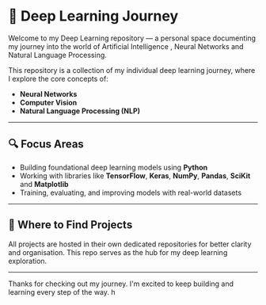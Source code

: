 # 🧠 Deep Learning Journey

Welcome to my Deep Learning repository — a personal space documenting my journey into the world of Artificial Intelligence , Neural Networks and Natural Language Processing.

This repository is a collection of my individual deep learning journey, where I explore the core concepts of: 

- **Neural Networks**
- **Computer Vision**
- **Natural Language Processing (NLP)**
  
---

## 🔍 Focus Areas

- Building foundational deep learning models using **Python**
- Working with libraries like **TensorFlow**, **Keras**, **NumPy**, **Pandas**, **SciKit** and **Matplotlib**
- Training, evaluating, and improving models with real-world datasets

---

## 📁 Where to Find Projects

All projects are hosted in their own dedicated repositories for better clarity and organisation. This repo serves as the hub for my deep learning exploration.

---

Thanks for checking out my journey. I'm excited to keep building and learning every step of the way.
h